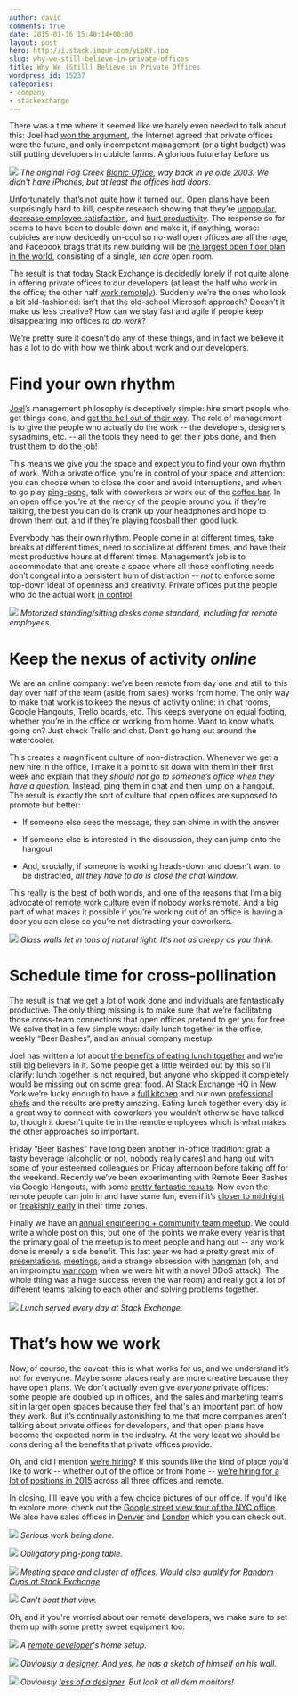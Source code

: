 ```yaml
---
author: david
comments: true
date: 2015-01-16 15:40:14+00:00
layout: post
hero: http://i.stack.imgur.com/yLpKY.jpg
slug: why-we-still-believe-in-private-offices
title: Why We (Still) Believe in Private Offices
wordpress_id: 15237
categories:
- company
- stackexchange
---
```


There was a time where it seemed like we barely even needed to talk about this: Joel had [won the argument](http://www.joelonsoftware.com/items/2006/07/30.html), the Internet agreed that private offices were the future, and only incompetent management (or a tight budget) was still putting developers in cubicle farms. A glorious future lay before us.





[![](http://i.stack.imgur.com/1qD5w.png)](http://www.joelonsoftware.com/articles/BionicOffice.html)
_The original Fog Creek [Bionic Office](http://www.joelonsoftware.com/articles/BionicOffice.html), way back in ye olde 2003. We   
didn't have iPhones, but at least the offices had doors._





Unfortunately, that’s not quite how it turned out. Open plans have been surprisingly hard to kill, despite research showing that they’re [unpopular](http://www.dezeen.com/2014/11/21/open-plan-office-designs-unpopular-with-workers-damage-productivity/), [decrease employee satisfaction](http://eab.sagepub.com/content/34/3/279), and [hurt productivity](http://www.newyorker.com/currency-tag/the-open-office-trap). The response so far seems to have been to double down and make it, if anything, worse: cubicles are now decidedly un-cool so no-wall open offices are all the rage, and Facebook brags that its new building will be [the largest open floor plan in the world](http://www.forbes.com/sites/kevinkruse/2012/08/25/facebook-unveils-new-campus-will-workers-be-sick-stressed-and-dissatisfied/), consisting of a single, _ten acre_ open room.





The result is that today Stack Exchange is decidedly lonely if not quite alone in offering private offices to our developers (at least the half who work in the office; the other half [work remotely](http://blog.stackoverflow.com/2013/02/why-we-still-believe-in-working-remotely/)). Suddenly we’re the ones who look a bit old-fashioned: isn’t that the old-school Microsoft approach? Doesn’t it make us less creative? How can we stay fast and agile if people keep disappearing into offices _to do work_?





We’re pretty sure it doesn’t do any of these things, and in fact we believe it has a lot to do with how we think about work and our developers.





# Find your own rhythm





[Joel](http://stackoverflow.com/users/4/joel-spolsky)’s management philosophy is deceptively simple: hire smart people who get things done, and [get the hell out of their way](http://avc.com/2012/02/the-management-team-guest-post-from-joel-spolsky/). The role of management is to give the people who actually do the work -- the developers, designers, sysadmins, etc. -- all the tools they need to get their jobs done, and then trust them to do the job!





This means we give you the space and expect you to find your own rhythm of work. With a private office, you’re in control of your space and attention: you can choose when to close the door and avoid interruptions, and when to go play [ping-pong](http://i.stack.imgur.com/pnGux.jpg), talk with coworkers or work out of the [coffee bar](http://i.stack.imgur.com/nPoto.jpg). In an open office you’re at the mercy of the people around you: if they’re talking, the best you can do is crank up your headphones and hope to drown them out, and if they’re playing foosball then good luck.





Everybody has their own rhythm. People come in at different times, take breaks at different times, need to socialize at different times, and have their most productive hours at different times. Management’s job is to accommodate that and create a space where all those conflicting needs don’t congeal into a persistent hum of distraction -- _not_ to enforce some top-down ideal of openness and creativity. Private offices put the people who do the actual work [in control](http://www.joelonsoftware.com/uibook/chapters/fog0000000057.html).





[![](http://i.stack.imgur.com/OGdGk.png)](http://i.stack.imgur.com/yLpKY.jpg)
_Motorized standing/sitting desks come standard, including for remote employees._





# Keep the nexus of activity _online_





We are an online company: we’ve been remote from day one and still to this day over half of the team (aside from sales) works from home. The only way to make that work is to keep the nexus of activity online: in chat rooms, Google Hangouts, Trello boards, etc. This keeps everyone on equal footing, whether you’re in the office or working from home. Want to know what’s going on? Just check Trello and chat. Don’t go hang out around the watercooler.





This creates a magnificent culture of non-distraction. Whenever we get a new hire in the office, I make it a point to sit down with them in their first week and explain that they _should not go to someone’s office when they have a question_. Instead, ping them in chat and then jump on a hangout. The result is exactly the sort of culture that open offices are supposed to promote but better:







  * If someone else sees the message, they can chime in with the answer


  * If someone else is interested in the discussion, they can jump onto the hangout


  * And, crucially, if someone is working heads-down and doesn’t want to be distracted, _all they have to do is close the chat window_.







This really is the best of both worlds, and one of the reasons that I’m a big advocate of [remote work culture](http://blog.stackoverflow.com/2013/02/why-we-still-believe-in-working-remotely/) even if nobody works remote. And a big part of what makes it possible if you’re working out of an office is having a door you can close so you’re not distracting your coworkers.





[![](http://i.stack.imgur.com/7WPyJ.jpg)](http://i.stack.imgur.com/joQex.jpg)
_Glass walls let in tons of natural light. It's not as creepy as you think._





# Schedule time for cross-pollination





The result is that we get a lot of work done and individuals are fantastically productive. The only thing missing is to make sure that we’re facilitating those cross-team connections that open offices pretend to get you for free. We solve that in a few simple ways: daily lunch together in the office, weekly “Beer Bashes”, and an annual company meetup.





Joel has written a lot about [the benefits of eating lunch together](http://www.joelonsoftware.com/items/2011/04/28.html) and we’re still big believers in it. Some people get a little weirded out by this so I’ll clarify: lunch together is not required, but anyone who skipped it completely would be missing out on some great food. At Stack Exchange HQ in New York we’re lucky enough to have a [full kitchen](http://www.businessinsider.com/stack-exchange-kitchen-tour-2014-2) and our own [professional chefs](http://www.businessinsider.com/chefs-at-stack-exchange-2014-2) and the results are pretty amazing. Eating lunch together every day is a great way to connect with coworkers you wouldn’t otherwise have talked to, though it doesn't quite tie in the remote employees which is what makes the other approaches so important.





Friday “Beer Bashes” have long been another in-office tradition: grab a tasty beverage (alcoholic or not, nobody really cares) and hang out with some of your esteemed colleagues on Friday afternoon before taking off for the weekend. Recently we’ve been experimenting with Remote Beer Bashes via Google Hangouts, with some [pretty fantastic results](https://twitter.com/df07/status/546065652667404288). Now even the remote people can join in and have some fun, even if it’s [closer to midnight](https://www.google.com/webhp#q=5pm+eastern+time+in+slovenia) or [freakishly early](https://www.google.com/webhp#q=5pm+est+is+what+time+in+philippines) in their time zones.





Finally we have an [annual engineering + community team meetup](https://twitter.com/spolsky/status/524596357596979200). We could write a whole post on this, but one of the points we make every year is that the primary goal of the meetup is to meet people and hang out -- any work done is merely a side benefit. This last year we had a pretty great mix of [presentations](https://twitter.com/balpha/status/534390400879198209), [meetings](https://twitter.com/aalear/status/524681117778341890), and a strange obsession with [hangman](https://twitter.com/WayOverDunne/status/524742986643419136) (oh, and an impromptu [war room](https://twitter.com/sklivvz/status/525058755356946432) when we were hit with a novel DDoS attack). The whole thing was a huge success (even the war room) and really got a lot of different teams talking to each other and solving problems together.





[![](http://i.stack.imgur.com/R4OVZ.jpg)](http://i.stack.imgur.com/dlW0T.jpg)
_Lunch served every day at Stack Exchange._





# That’s how we work





Now, of course, the caveat: this is what works for us, and we understand it’s not for everyone. Maybe some places really are more creative because they have open plans. We don’t actually even give _everyone_ private offices: some people are doubled up in offices, and the sales and marketing teams sit in larger open spaces because they feel that's an important part of how they work. But it’s continually astonishing to me that more companies aren’t talking about private offices for developers, and that open plans have become the expected norm in the industry. At the very least we should be considering all the benefits that private offices provide.





Oh, and did I mention [we’re hiring](http://stackexchange.com/work-here)? If this sounds like the kind of place you’d like to work -- whether out of the office or from home -- [we’re hiring for a lot of positions in 2015](http://stackexchange.com/work-here) across all three offices and remote.





In closing, I’ll leave you with a few choice pictures of our office. If you'd like to explore more, check out the [Google street view tour of the NYC office](http://s.tk/NYCTour). We also have sales offices in [Denver](https://twitter.com/spolsky/status/488746851764428801/photo/1) and [London](http://instagram.com/stackexchange.london) which you can check out.





[![](http://i.stack.imgur.com/FC8Qs.jpg)](http://i.stack.imgur.com/oajqv.jpg)
_Serious work being done._





[![](http://i.stack.imgur.com/FnnXk.jpg)](http://i.stack.imgur.com/pnGux.jpg)
_Obligatory ping-pong table._





[![](http://i.stack.imgur.com/G1RHc.jpg)](http://i.stack.imgur.com/UPdHB.jpg)
_Meeting space and cluster of offices. Would also qualify for [Random Cups at Stack Exchange](http://randomcupsatstackexchange.tumblr.com/)_





[![](http://i.stack.imgur.com/ikwji.jpg)](http://i.stack.imgur.com/XhoAb.jpg)
_Can't beat that view._





Oh, and if you're worried about our remote developers, we make sure to set them up with some pretty sweet equipment too:




[![](http://i.stack.imgur.com/HP5uL.jpg)](http://i.stack.imgur.com/DLJDh.jpg)
_A [remote developer](http://stackoverflow.com/users/2/geoff-dalgas)'s home setup._





[![](http://i.stack.imgur.com/MTxLE.jpg)](http://i.stack.imgur.com/Q2Blh.jpg)
_Obviously a [designer](http://graphicdesign.stackexchange.com/users/3/jin). And yes, he has a sketch of himself on his wall._






[![](http://i.stack.imgur.com/HImCP.jpg)](http://i.stack.imgur.com/w2hBT.jpg)
_Obviously [less of a designer](http://stackoverflow.com/users/3279/ben-collins). But look at all dem monitors!_
